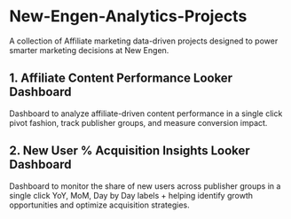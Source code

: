 # New-Engen-Analytics-Projects
A collection of Affiliate marketing data-driven projects designed to power smarter marketing decisions at New Engen.

## 1. Affiliate Content Performance Looker Dashboard
Dashboard to analyze affiliate-driven content performance in a single click pivot fashion, track publisher groups, and measure conversion impact.

## 2. New User % Acquisition Insights Looker Dashboard
Dashboard to monitor the share of new users across publisher groups in a single click YoY, MoM, Day by Day labels + helping identify growth opportunities and optimize acquisition strategies.
